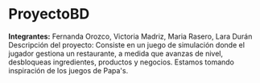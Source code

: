 # ProyectoBD
**Integrantes:** Fernanda Orozco, Victoria Madriz, Maria Rasero, Lara Durán  
Descripción del proyecto: Consiste en un juego de simulación donde el jugador gestiona un restaurante, a medida que avanzas de nivel, desbloqueas ingredientes, productos y negocios. Estamos tomando inspiración de los juegos de Papa's.

